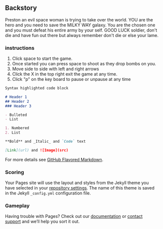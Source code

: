 ## Backstory

Preston an evil space woman is trying to take over the world. YOU are the hero and you need to save the MILKY WAY galaxy. 
You are the chosen one and you must defeat his entire army by your self. GOOD LUCK soldier, don't die and have fun out 
there but always remember don't die or else your lame.

### instructions

1. Click space to start the game.
2. Once started you can press space to shoot as they drop bombs on you.
3. Move side to side with left and right arrows 
4. Click the X in the top right exit the game at any time.
5. Click "p" on the key board to pause or unpause at any time

```markdown
Syntax highlighted code block

# Header 1
## Header 2
### Header 3

- Bulleted
- List

1. Numbered
2. List

**Bold** and _Italic_ and `Code` text

[Link](url) and ![Image](src)
```

For more details see [GitHub Flavored Markdown](https://guides.github.com/features/mastering-markdown/).

### Scoring

Your Pages site will use the layout and styles from the Jekyll theme you have selected in your [repository settings](https://github.com/IanT0305/Family-War/settings). The name of this theme is saved in the Jekyll `_config.yml` configuration file.

### Gameplay

Having trouble with Pages? Check out our [documentation](https://help.github.com/categories/github-pages-basics/) or [contact support](https://github.com/contact) and we’ll help you sort it out.

